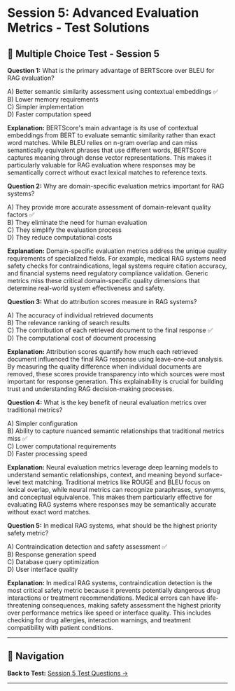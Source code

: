 # Session 5: Advanced Evaluation Metrics - Test Solutions

## 📝 Multiple Choice Test - Session 5

**Question 1:** What is the primary advantage of BERTScore over BLEU for RAG evaluation?  

A) Better semantic similarity assessment using contextual embeddings ✅  
B) Lower memory requirements  
C) Simpler implementation  
D) Faster computation speed  

**Explanation:** BERTScore's main advantage is its use of contextual embeddings from BERT to evaluate semantic similarity rather than exact word matches. While BLEU relies on n-gram overlap and can miss semantically equivalent phrases that use different words, BERTScore captures meaning through dense vector representations. This makes it particularly valuable for RAG evaluation where responses may be semantically correct without exact lexical matches to reference texts.

**Question 2:** Why are domain-specific evaluation metrics important for RAG systems?  

A) They provide more accurate assessment of domain-relevant quality factors ✅  
B) They eliminate the need for human evaluation  
C) They simplify the evaluation process  
D) They reduce computational costs  

**Explanation:** Domain-specific evaluation metrics address the unique quality requirements of specialized fields. For example, medical RAG systems need safety checks for contraindications, legal systems require citation accuracy, and financial systems need regulatory compliance validation. Generic metrics miss these critical domain-specific quality dimensions that determine real-world system effectiveness and safety.

**Question 3:** What do attribution scores measure in RAG systems?  

A) The accuracy of individual retrieved documents  
B) The relevance ranking of search results  
C) The contribution of each retrieved document to the final response ✅  
D) The computational cost of document processing  

**Explanation:** Attribution scores quantify how much each retrieved document influenced the final RAG response using leave-one-out analysis. By measuring the quality difference when individual documents are removed, these scores provide transparency into which sources were most important for response generation. This explainability is crucial for building trust and understanding RAG decision-making processes.

**Question 4:** What is the key benefit of neural evaluation metrics over traditional metrics?  

A) Simpler configuration  
B) Ability to capture nuanced semantic relationships that traditional metrics miss ✅  
C) Lower computational requirements  
D) Faster processing speed  

**Explanation:** Neural evaluation metrics leverage deep learning models to understand semantic relationships, context, and meaning beyond surface-level text matching. Traditional metrics like ROUGE and BLEU focus on lexical overlap, while neural metrics can recognize paraphrases, synonyms, and conceptual equivalence. This makes them particularly effective for evaluating RAG systems where responses may be semantically accurate without exact word matches.

**Question 5:** In medical RAG systems, what should be the highest priority safety metric?  

A) Contraindication detection and safety assessment ✅  
B) Response generation speed  
C) Database query optimization  
D) User interface quality  

**Explanation:** In medical RAG systems, contraindication detection is the most critical safety metric because it prevents potentially dangerous drug interactions or treatment recommendations. Medical errors can have life-threatening consequences, making safety assessment the highest priority over performance metrics like speed or interface quality. This includes checking for drug allergies, interaction warnings, and treatment compatibility with patient conditions.

---

## 🧭 Navigation

**Back to Test:** [Session 5 Test Questions →](Session5_*.md#multiple-choice-test)

---
